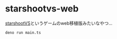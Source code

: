 # starshootvs-web

[starshootVS](https://flowgdd.com/star/index.php?lang=ja)というゲームのweb移植版みたいなやつ...

```sh
deno run main.ts
```